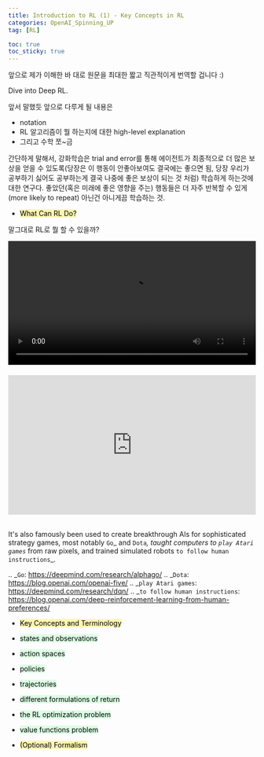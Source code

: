 ```yaml
---
title: Introduction to RL (1) - Key Concepts in RL
categories: OpenAI_Spinning_UP
tag: [RL]

toc: true
toc_sticky: true
---
```


앞으로 제가 이해한 바 대로 원문을 최대한 짧고 직관적이게 번역할 겁니다 :)

Dive into Deep RL.

앞서 말했듯 앞으로 다루게 될 내용은 

* notation
* RL 알고리즘이 뭘 하는지에 대한 high-level explanation 
* 그리고 수학 쪼~금

간단하게 말해서, 강화학습은 trial and error를 통해 에이전트가 최종적으로 더 많은 보상을 얻을 수 있도록(당장은 이 행동이 안좋아보여도 결국에는 좋으면 됨, 당장 우리가 공부하기 싫어도 공부하는게 결국 나중에 좋은 보상이 되는 것 처럼) 학습하게 하는것에 대한 연구다. 좋았던(혹은 미래에 좋은 영향을 주는) 행동들은 더 자주 반복할 수 있게 (more likely to repeat) 아닌건 아니게끔 학습하는 것.  

- <mark style='background-color: #fff5b1'> What Can RL Do? </mark>

말그대로 RL로 뭘 할 수 있을까?


<video autoplay="" src="https://d4mucfpksywv.cloudfront.net/openai-baselines-ppo/knocked-over-stand-up.mp4" loop="" controls="" style="display: block; margin-left: auto; margin-right: auto; margin-bottom:1.5em; width: 100%; max-width: 720px; max-height: 80vh;">
</video>


<div style="position: relative; padding-bottom: 56.25%; height: 0; overflow: hidden; max-width: 100%; height: auto;">
    <iframe src="https://www.youtube.com/embed/jwSbzNHGflM?ecver=1" frameborder="0" allowfullscreen style="position: absolute; top: 0; left: 0; width: 100%; height: 100%;"></iframe>
</div>
<br />
    
It's also famously been used to create breakthrough AIs for sophisticated strategy games, most notably `Go`_ and `Dota`_, taught computers to `play Atari games`_ from raw pixels, and trained simulated robots `to follow human instructions`_.

.. _`Go`: https://deepmind.com/research/alphago/
.. _`Dota`: https://blog.openai.com/openai-five/
.. _`play Atari games`: https://deepmind.com/research/dqn/
.. _`to follow human instructions`: https://blog.openai.com/deep-reinforcement-learning-from-human-preferences/



- <mark style='background-color: #fff5b1'> Key Concepts and Terminology </mark>

 - <mark style='background-color: #dcffe4'> states and observations </mark>
 
 - <mark style='background-color: #dcffe4'> action spaces </mark>
 
 - <mark style='background-color: #dcffe4'> policies </mark>

 - <mark style='background-color: #dcffe4'> trajectories </mark>
 
 - <mark style='background-color: #dcffe4'> different formulations of return </mark>
 
 - <mark style='background-color: #dcffe4'> the RL optimization problem </mark>
 
 - <mark style='background-color: #dcffe4'> value functions problem </mark>

- <mark style='background-color: #fff5b1'> (Optional) Formalism </mark>


